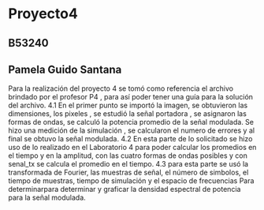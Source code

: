 #  Proyecto4
## B53240
## Pamela Guido Santana

Para la realización del proyecto 4  se tomó como referencia el archivo brindado por el profesor P4 , para así poder tener una guía para la solución del archivo.
4.1  En el primer punto se importó la imagen, se obtuvieron las dimensiones, los pixeles , se estudió la señal portadora , se asignaron las formas de ondas, se calculó la potencia promedio de la señal modulada. Se hizo una medición de la simulación , se calcularon el numero de errores y al final se obtuvo la señal modulada.
4.2 En esta parte de lo solicitado se hizo uso de lo realizado en el Laboratorio 4 para poder calcular los promedios en el tiempo y en la amplitud, con las cuatro formas de ondas posibles y con senal_tx se calcula el promedio en el tiempo.
4.3 para esta parte se usó la transformada de Fourier, las muestras de señal, el número de simbolos, el tiempo de muestras, tiempo de simulación y el espacio de frecuencias Para determinarpara determinar y graficar la densidad espectral de potencia para la señal modulada. 
